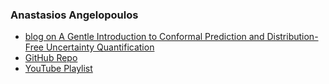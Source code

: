### Anastasios Angelopoulos
- [blog on A Gentle Introduction to Conformal Prediction and Distribution-Free Uncertainty Quantification](https://people.eecs.berkeley.edu/~angelopoulos/blog/posts/gentle-intro/)
- [GitHub Repo](https://github.com/aangelopoulos/conformal-prediction)
- [YouTube Playlist](https://www.youtube.com/playlist?list=PLBa0oe-LYIHa68NOJbMxDTMMjT8Is4WkI)